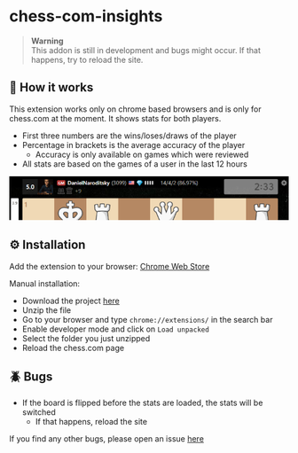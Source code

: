 # chess-com-insights

> **Warning** <br>
> This addon is still in development and bugs might occur. If that happens, try to reload the site. <br>

## 🚀 How it works

This extension works only on chrome based browsers and is only for chess.com at the moment. It shows stats for both players. 

- First three numbers are the wins/loses/draws of the player 
- Percentage in brackets is the average accuracy of the player
  - Accuracy is only available on games which were reviewed
- All stats are based on the games of a user in the last 12 hours

![preview](images/preview.png)

## ⚙️ Installation

Add the extension to your browser:
[Chrome Web Store](https://chrome.google.com/webstore/detail/chesscom-insights/mobpnhbkmljienoleojnhbfhkhodpffe)

Manual installation:
- Download the project [here](https://github.com/thieleju/chess-com-insights/archive/refs/heads/main.zip)
- Unzip the file
- Go to your browser and type `chrome://extensions/` in the search bar
- Enable developer mode and click on `Load unpacked`
- Select the folder you just unzipped
- Reload the chess.com page 

## 🪲 Bugs

- If the board is flipped before the stats are loaded, the stats will be switched
  - If that happens, reload the site

If you find any other bugs, please open an issue [here](https://github.com/thieleju/chess-com-insights/issues)